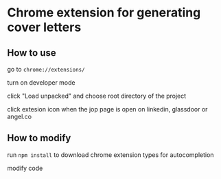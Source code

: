# Chrome extension for generating cover letters


## How to use

go to `chrome://extensions/`

turn on developer mode

click "Load unpacked" and choose root directory of the project

click extesion icon when the jop page is open on linkedin, glassdoor or angel.co

## How to modify

run `npm install` to download chrome extension types for autocompletion

modify code
